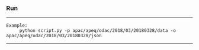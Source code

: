 ### Run
* * *
    Example:
         python script.py -p apac/apeq/odac/2018/03/20180328/data -o apac/apeq/odac/2018/03/20180328/json
* * *
